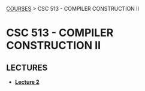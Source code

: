 [COURSES](../../README.md) > CSC 513 - COMPILER CONSTRUCTION II

# CSC 513 - COMPILER CONSTRUCTION II

<!-- ## MATERIALS

- **[Computer Graphics Online Note](https://drive.google.com/file/d/1HYPatAx_O4za0XlHVoKUfQ98JS4Dbo98/view?usp=sharing)**
- **[Syllabus](https://docs.google.com/document/d/1l-TZpSurrRYnVtpYv4uvV46kKgVWtlQZ/edit?usp=sharing&ouid=117481436158533814239&rtpof=true&sd=true)** -->

## LECTURES

- **[Lecture 2](Lectures/Lecture2/README.md)**
